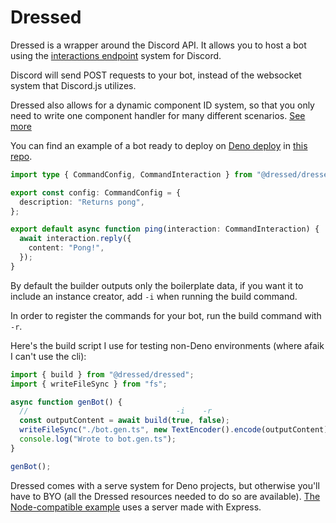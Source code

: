 # Dressed

Dressed is a wrapper around the Discord API. It allows you to host a bot using
the
[interactions endpoint](https://discord.com/developers/docs/interactions/overview#configuring-an-interactions-endpoint-url)
system for Discord.

Discord will send POST requests to your bot, instead of the websocket system
that Discord.js utilizes.

Dressed also allows for a dynamic component ID system, so that you only need to
write one component handler for many different scenarios.
[See more](https://dressed.vercel.app/docs/components#dynamic-component-ids)

You can find an example of a bot ready to deploy on
[Deno deploy](https://deno.com/deploy) in
[this repo](https://github.com/Inbestigator/dressed-example).

```ts
import type { CommandConfig, CommandInteraction } from "@dressed/dressed";

export const config: CommandConfig = {
  description: "Returns pong",
};

export default async function ping(interaction: CommandInteraction) {
  await interaction.reply({
    content: "Pong!",
  });
}
```

By default the builder outputs only the boilerplate data, if you want it to
include an instance creator, add `-i` when running the build command.

In order to register the commands for your bot, run the build command with `-r`.

Here's the build script I use for testing non-Deno environments (where afaik I
can't use the cli):

```ts
import { build } from "@dressed/dressed";
import { writeFileSync } from "fs";

async function genBot() {
  //                                 -i    -r
  const outputContent = await build(true, false);
  writeFileSync("./bot.gen.ts", new TextEncoder().encode(outputContent));
  console.log("Wrote to bot.gen.ts");
}

genBot();
```

Dressed comes with a serve system for Deno projects, but otherwise you'll have
to BYO (all the Dressed resources needed to do so are available).
[The Node-compatible example](https://github.com/Inbestigator/dressed-example/tree/node)
uses a server made with Express.

